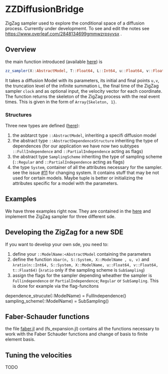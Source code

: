 # ZZDiffusionBridge
ZigZag sampler used to explore the conditional space of a diffusion process. Currently under developmemt. To see and edit the notes see https://www.overleaf.com/2848134699gmmwzrpsyvsx .


## Overview
the main function introduced (available [here](src/zz_sampler.jl)) is  

```julia
zz_sampler(X::AbstractModel, T::Float64, L::Int64, u::Float64, v::Float64, clock::Float64; θ = fill(1.0, 2<<L - 1))
```

It takes a diffusion Model with its parameters, its initial and final points `u,v`, the truncation level of the infinite summation `L`, the final time of the ZigZag sampler `clock` and as optional input, the velocity vector for each coordinate. The function returns the skeleton of the ZigZag process with the real event times. This is given in the form of `Array{Skeleton, 1}`. 

### Structures
Three new types are defined ([here](src/types.jl)): 
1. the asbtarct type `::AbstractModel`, inheriting a specifi diffusion model
2. the abstract type `::AbstractDependenceStructure` inheriting the type of dependences (for our application we have now two subtypes `::FullIndependence` and `::PartialIndependence` acting as flags)
3. the abstract type `SamplingScheme` inheriting the type of sampling scheme (`::Regular` and `::PartialIndependence` acting as flags)
4. the type `System`, container of all the attributes necessary for the sampler.
see the issue [#11](issues/11) for changing system. It contains stuff that may be not used for certain models. Maybe tuple is better or initializing the attributes specific for a model with the parameters.

## Examples
We have three examples right now. They are contained in the [here](/src/examples) and implement the ZigZag sampler for three different sde.

## Developing the ZigZag for a new SDE
If you want to develop your own sde, you need to:
1. define your  `::ModelName:<AbstractModel` containing the parameters
2. define the function `λbar(n, S::System, X::ModelName , u, v)` and `λratio(n::Int64, S::System, X::ModelName, u::Float64, v::Float64, t::Float64)` (`λratio` only if the sampling scheme is `SubSampling`)
3. assign the flags for the sampler depending wheather the sampler is `Fullindependence` or `PartialIndependence`; `Regular` or `SubSampling`. This is done for example via the flag-funcitons

dependence_strucute(::ModelName) = FullIndependence()
sampling_scheme(::ModelName) = SubSampling()
## Faber-Schauder functions
the file [faber.jl](src/faber.jl) and (fs_expansion.jl) contains all the functions necessary to work with the Faber Schauder functions and change of basis to finite element basis. 

## Tuning the velocities
TODO
